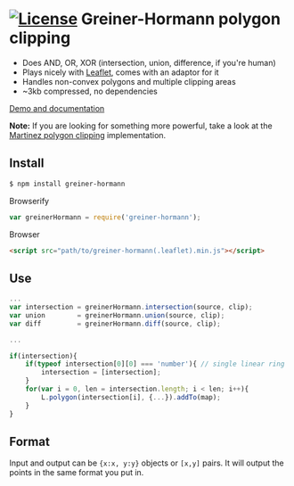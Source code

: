 [![License](http://img.shields.io/badge/license-MIT-brightgreen.svg)](http://opensource.org/licenses/MIT)
Greiner-Hormann polygon clipping
================================

 * Does AND, OR, XOR (intersection, union, difference, if you're human)
 * Plays nicely with [Leaflet](http://github.com/leaflet/leaflet/), comes with an adaptor for it
 * Handles non-convex polygons and multiple clipping areas
 * ~3kb compressed, no dependencies

[Demo and documentation](http://w8r.github.io/GreinerHormann/)

**Note:** If you are looking for something more powerful, take a look at the [Martinez polygon clipping](https://github.com/w8r/martinez) implementation.

## Install
```bash
$ npm install greiner-hormann
```

Browserify
```js
var greinerHormann = require('greiner-hormann');
```

Browser
```html
<script src="path/to/greiner-hormann(.leaflet).min.js"></script>
```

## Use
```js
...
var intersection = greinerHormann.intersection(source, clip);
var union        = greinerHormann.union(source, clip);
var diff         = greinerHormann.diff(source, clip);

...

if(intersection){
    if(typeof intersection[0][0] === 'number'){ // single linear ring
        intersection = [intersection];
    }
    for(var i = 0, len = intersection.length; i < len; i++){
        L.polygon(intersection[i], {...}).addTo(map);
    }
}
```

## Format
Input and output can be `{x:x, y:y}` objects or `[x,y]` pairs. It will output the points in the same format you put in.

